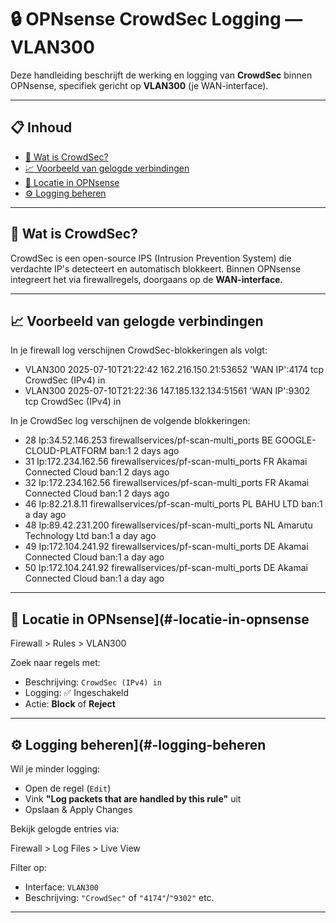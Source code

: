 # 🔒 OPNsense CrowdSec Logging — VLAN300

Deze handleiding beschrijft de werking en logging van **CrowdSec** binnen OPNsense, specifiek gericht op **VLAN300** (je WAN-interface).

---

## 📋 Inhoud

- [📌 Wat is CrowdSec?](#-wat-is-crowdsec)
- [📈 Voorbeeld van gelogde verbindingen](#-voorbeeld-van-gelogde-verbindingen)
- [📡 Locatie in OPNsense](#-locatie-in-opnsense)
- [⚙️ Logging beheren](#️-logging-beheren)

---

## 📌 Wat is CrowdSec?

CrowdSec is een open-source IPS (Intrusion Prevention System) die verdachte IP's detecteert en automatisch blokkeert. Binnen OPNsense integreert het via firewallregels, doorgaans op de **WAN-interface**.

---

## 📈 Voorbeeld van gelogde verbindingen

In je firewall log verschijnen CrowdSec-blokkeringen als volgt:

- VLAN300 2025-07-10T21:22:42 162.216.150.21:53652 'WAN IP':4174 tcp CrowdSec (IPv4) in
- VLAN300 2025-07-10T21:22:36 147.185.132.134:51561 'WAN IP':9302 tcp CrowdSec (IPv4) in

In je CrowdSec log verschijnen de volgende blokkeringen:

- 28	Ip:34.52.146.253	firewallservices/pf-scan-multi_ports	BE	GOOGLE-CLOUD-PLATFORM	ban:1	2 days ago
- 31	Ip:172.234.162.56	firewallservices/pf-scan-multi_ports	FR	Akamai Connected Cloud	ban:1	2 days ago
- 32	Ip:172.234.162.56	firewallservices/pf-scan-multi_ports	FR	Akamai Connected Cloud	ban:1	2 days ago
- 46	Ip:82.21.8.11		  firewallservices/pf-scan-multi_ports	PL	BAHU LTD		            ban:1	a day ago
- 48	Ip:89.42.231.200	firewallservices/pf-scan-multi_ports	NL	Amarutu Technology Ltd	ban:1	a day ago
- 49	Ip:172.104.241.92	firewallservices/pf-scan-multi_ports	DE	Akamai Connected Cloud	ban:1	a day ago
- 50	Ip:172.104.241.92	firewallservices/pf-scan-multi_ports	DE	Akamai Connected Cloud	ban:1	a day ago

---

## 📡 Locatie in OPNsense](#-locatie-in-opnsense

Firewall > Rules > VLAN300

Zoek naar regels met:
- Beschrijving: `CrowdSec (IPv4) in`
- Logging: ✅ Ingeschakeld
- Actie: **Block** of **Reject**

---

## ⚙️ Logging beheren](#️-logging-beheren

Wil je minder logging:
- Open de regel (`Edit`)
- Vink **"Log packets that are handled by this rule"** uit
- Opslaan & Apply Changes

Bekijk gelogde entries via:

Firewall > Log Files > Live View

Filter op:
- Interface: `VLAN300`
- Beschrijving: `"CrowdSec"` of `"4174"`/`"9302"` etc.

---

